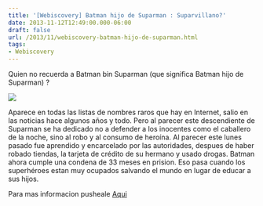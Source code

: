 ```yaml
---
title: '[Webiscovery] Batman hijo de Suparman : Suparvillano?'
date: 2013-11-12T12:49:00.000-06:00
draft: false
url: /2013/11/webiscovery-batman-hijo-de-suparman.html
tags: 
- Webiscovery
---
```


  
  

Quien no recuerda a Batman bin Suparman (que significa Batman hijo de Suparman) ? 

  

[![](http://2.bp.blogspot.com/-w4BXi9kNZwU/UoJ0QMPyi6I/AAAAAAAAF6U/aThQL5czAvk/s320/batman-suparman.jpg)](http://2.bp.blogspot.com/-w4BXi9kNZwU/UoJ0QMPyi6I/AAAAAAAAF6U/aThQL5czAvk/s1600/batman-suparman.jpg)

  
  
  

Aparece en todas las listas de nombres raros que hay en Internet, salio en las noticias hace algunos años y todo. Pero al parecer este descendiente de Suparman se ha dedicado no a defender a los inocentes como el caballero de la noche, sino al robo y al consumo de heroína. Al parecer este lunes pasado fue aprendido y encarcelado por las autoridades, despues de haber robado tiendas, la tarjeta de crédito de su hermano y usado drogas. Batman ahora cumple una condena de 33 meses en prision. Eso pasa cuando los superhéroes estan muy ocupados salvando el mundo en lugar de educar a sus hijos.

  
  
Para mas informacion pusheale [Aqui](http://therealsingapore.com/content/batman-suparman-jailed-stealing-things-and-taking-drugs)